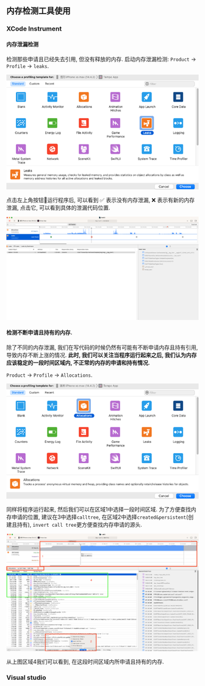 ## 内存检测工具使用
### XCode Instrument
#### 内存泄漏检测
检测那些申请且已经失去引用, 但没有释放的内存.
启动内存泄漏检测: `Product` $\to$ `Profile` $\to$ `leaks`.

![](../../rc/xcode_instrument_leaks.png)

点击左上角按钮🔘运行程序后, 可以看到 ✅ 表示没有内存泄漏, ❌ 表示有新的内存泄漏, 点击它, 可以看到具体的泄漏代码位置. 

![](../../rc/xcode_instrument_memory_leak.png)

#### 检测不断申请且持有的内存.
除了不同的内存泄漏, 我们在写代码的时候仍然有可能有不断申请内存且持有引用, 导致内存不断上涨的情况. __此时, 我们可以关注当程序运行起来之后, 我们认为内存应该稳定的一段时间区域内, 不正常的内存的申请和持有情况.__

`Product` $\to$ `Profile` $\to$ `Allocations`.

![](../../rc/xcode_instrument_allocations.png)

同样将程序运行起来, 然后我们可以在区域1中选择一段时间区域. 为了方便查找内存申请的位置, 建议在3中选择`calltree`, 在区域2中选择`created&persistent`(创建且持有), `invert call tree`更方便查找内存申请的源头.

![](../../rc/xcode_memory_allocation_check.png)

从上图区域4我们可以看到, 在这段时间区域内所申请且持有的内存.

### Visual studio